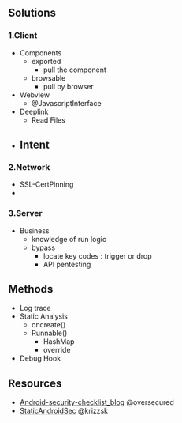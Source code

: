 ## Solutions
### 1.Client
- Components
  - exported
    - pull the component
  - browsable
    - pull by browser
- Webview
  - @JavascriptInterface
- Deeplink
  - Read Files
- Intent
  - 

### 2.Network
- SSL-CertPinning
- 

### 3.Server
- Business
  - knowledge of run logic
  - bypass
    - locate key codes : trigger or drop
    - API pentesting
  


## Methods
- Log trace
- Static Analysis 
  - oncreate()
  - Runnable()
    - HashMap
    - override
- Debug Hook


## Resources
- [Android-security-checklist_blog](https://blog.oversecured.com/)  @oversecured
- [StaticAndroidSec](https://github.com/krizzsk/HackersCave4StaticAndroidSec)  @krizzsk
